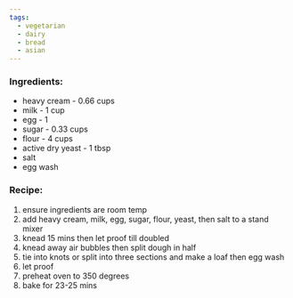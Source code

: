 ```yaml
---
tags:
  - vegetarian
  - dairy
  - bread
  - asian
---
```

### Ingredients:
- heavy cream - 0.66 cups
- milk - 1 cup
- egg - 1
- sugar - 0.33 cups
- flour - 4 cups
- active dry yeast - 1 tbsp
- salt
- egg wash

### Recipe:
1. ensure ingredients are room temp
2. add heavy cream, milk, egg, sugar, flour, yeast, then salt to a stand mixer
3. knead 15 mins then let proof till doubled
4. knead away air bubbles then split dough in half
5. tie into knots or split into three sections and make a loaf then egg wash
6. let proof
7. preheat oven to 350 degrees
8. bake for 23-25 mins